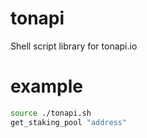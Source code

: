 # tonapi
Shell script library for tonapi.io
# example
```bash
source ./tonapi.sh
get_staking_pool "address"
```
